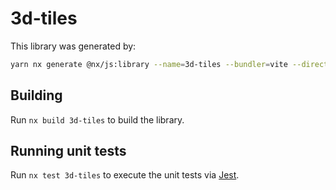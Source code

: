 # 3d-tiles

This library was generated by:

```sh
yarn nx generate @nx/js:library --name=3d-tiles --bundler=vite --directory=libs --importPath=@geovanni/3d-tiles --projectNameAndRootFormat=derived --unitTestRunner=jest --no-interactive
```

## Building

Run `nx build 3d-tiles` to build the library.

## Running unit tests

Run `nx test 3d-tiles` to execute the unit tests via [Jest](https://jestjs.io).
